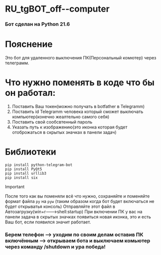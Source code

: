 # RU_tgBOT_off--сomputer

### Бот сделан на Python 21.6


# Пояснение

Это бот для удаленного выключения ПК(Персональный комютер) через телеграмм.

# Что нужно поменять в коде что бы он работал:

1. Поставить Ваш токен(можно получать в botfather в Telegramm)
2. Поставить id Telegramm человека который сможет выключать компьютер(конечно жеалтельно самого себя)
3. Поставить свой сообсвтенный пароль
4. Указать путь к изображению(это иконка которая будет отоброжаться в скрытых значках в панели задач)

# Библиотеки
```
pip install python-telegram-bot
pip install PyQt5
pip install urllib3
pip install six
```

> [!IMPORTANT]
> После того как вы поменяли всё что нужно, сохраняйте и поменяйте формат файла `py` на `pyw` (таким образом когда бот будет включаться не будет открыватья консоль)
> Отправляйте этот файл в Автозагрузку(win+r--->shell:startup)
> При включении ПК у вас на панели задача в скрытых значках появиться новая иконка, это и есть Ваш бот, если появился значит работает.

### Берем телефон --> уходим по своим делам оставив ПК включённым --> открываем бота и выключаем комьютер через команду /shutdown и ура победа!

